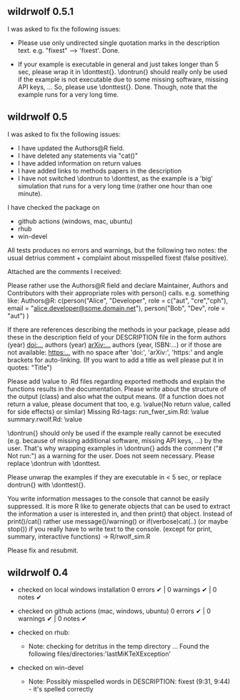 ## wildrwolf 0.5.1 

I was asked to fix the following issues: 

* Please use only undirected single quotation marks in the description
text. e.g. "fixest" --> 'fixest'. Done. 

* If your example is executable in general and just takes longer than 5
sec, please wrap it in \donttest{}. \dontrun{} should really only be
used if the example is not executable due to some missing software,
missing API keys, ...
So, please use \donttest{}. Done. Though, note that the example runs for a very long time. 

## wildrwolf 0.5 

I was asked to fix the following issues: 

- I have updated the Authors@R field. 
- I have deleted any statements via "cat()"
- I have added information on return values
- I have added links to methods papers in the description 
- I have not switched \dontrun to \donttest, as the example is a 'big' simulation that runs for a very long time (rather one hour than one minute). 

I have checked the package on 
- github actions (windows, mac, ubuntu)
- rhub
- win-devel

All tests produces no errors and warnings, but the following two notes: the usual detrius comment + complaint about misspelled fixest (false positive).


Attached are the comments I received: 

Please rather use the Authors@R field and declare Maintainer, Authors
and Contributors with their appropriate roles with person() calls.
e.g. something like:
Authors@R: c(person("Alice", "Developer", role = c("aut", "cre","cph"),
email = "alice.developer@some.domain.net"),
person("Bob", "Dev", role = "aut") )

If there are references describing the methods in your package, please
add these in the description field of your DESCRIPTION file in the form
authors (year) <doi:...>
authors (year) <arXiv:...>
authors (year, ISBN:...)
or if those are not available: <https:...>
with no space after 'doi:', 'arXiv:', 'https:' and angle brackets for
auto-linking. (If you want to add a title as well please put it in
quotes: "Title")

Please add \value to .Rd files regarding exported methods and explain
the functions results in the documentation. Please write about the
structure of the output (class) and also what the output means. (If a
function does not return a value, please document that too, e.g.
\value{No return value, called for side effects} or similar)
Missing Rd-tags:
      run_fwer_sim.Rd: \value
      summary.rwolf.Rd: \value

\dontrun{} should only be used if the example really cannot be executed
(e.g. because of missing additional software, missing API keys, ...) by
the user. That's why wrapping examples in \dontrun{} adds the comment
("# Not run:") as a warning for the user. Does not seem necessary.
Please replace \dontrun with \donttest.

Please unwrap the examples if they are executable in < 5 sec, or replace
dontrun{} with \donttest{}.

You write information messages to the console that cannot be easily
suppressed.
It is more R like to generate objects that can be used to extract the
information a user is interested in, and then print() that object.
Instead of print()/cat() rather use message()/warning() or
if(verbose)cat(..) (or maybe stop()) if you really have to write text to
the console. (except for print, summary, interactive functions)
-> R/rwolf_sim.R

Please fix and resubmit.

## wildrwolf 0.4

- checked on local windows installation 
0 errors ✔ | 0 warnings ✔ | 0 notes ✔

- checked on github actions (mac, windows, ubuntu)
0 errors ✔ | 0 warnings ✔ | 0 notes ✔

- checked on rhub: 
  * Note:    checking for detritus in the temp directory ... Found the following files/directories:'lastMiKTeXException'

- checked on win-devel
  * Note: Possibly misspelled words in DESCRIPTION: fixest (9:31, 9:44) - it's spelled correctly
